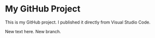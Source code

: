 # My GitHub Project

This is my GitHub project. I published it directly from Visual Studio Code.

New text here. New branch.